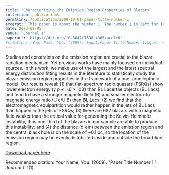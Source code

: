 ```yaml
---
title: "Characterizing the Emission Region Properties of Blazars"
collection: publications
permalink: /publication/2009-10-01-paper-title-number-1
excerpt: 'This paper is about the number 1. The number 2 is left for future work.'
date: 2023-09-05
venue: 'Journal 1'
paperurl: 'https://doi.org/10.3847/1538-4365/ace7c8'
#citation: 'Your Name, You. (2009). &quot;Paper Title Number 1.&quot; <i>Journal 1</i>. 1(1).'
---
```

Studies and constraints on the emission region are crucial to the blazar radiation mechanism. Yet previous works have mainly focused on individual sources. In this work, we make use of the largest and the latest spectral energy distribution fitting results in the literature to statistically study the blazar emission region properties in the framework of a one-zone leptonic model. Our results reveal: (1) that flat-spectrum radio quasars (FSRQs) show lower electron energy (γ p ≲ 1.6 × 103) than BL Lacertae objects (BL Lacs) and tend to have a stronger magnetic field (B) and smaller electron-to-magnetic energy ratio (U e/U B) than BL Lacs; (2) we find that the electromagnetic equipartition would rather happen in the jets of BL Lacs than happen in the jets of FSRQs; (3) there are 682 blazars with a magnetic field weaker than the critical value for generating the Kelvin-Helmholtz instability, thus one-third of the blazars in our sample are able to produce this instability; and (4) the distance (d em) between the emission region and the central black hole is on the scale of ~0.1 pc, so the location of the emission region may be evenly distributed inside and outside the broad-line region.

[Download paper here](https://iopscience.iop.org/article/10.3847/1538-4365/ace7c8/pdf)

Recommended citation: Your Name, You. (2009). "Paper Title Number 1." <i>Journal 1</i>. 1(1).
